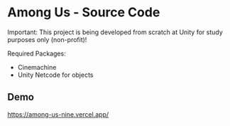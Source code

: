 # Among Us - Source Code

Important: This project is being developed from scratch at Unity for study purposes only (non-profit)!

Required Packages:

- Cinemachine
- Unity Netcode for objects

## Demo
https://among-us-nine.vercel.app/
